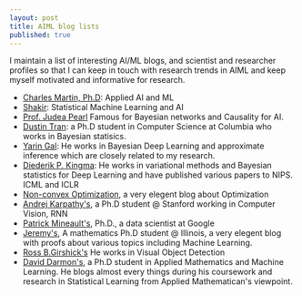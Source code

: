```yaml
---
layout: post
title: AIML blog lists
published: true
---
```

I maintain a list of interesting AI/ML blogs, and scientist and researcher profiles so that I can keep in touch with research trends in AIML and keep myself motivated and informative for research.    
* [Charles Martin, Ph.D](https://calculatedcontent.com/): Applied AI and ML       
* [Shakir](http://blog.shakirm.com/): Statistical Machine Learning and AI  
* [Prof. Judea Pearl](http://bayes.cs.ucla.edu/stat_bio.html) Famous for Bayesian networks and Causality for AI.    
* [Dustin Tran](http://dustintran.com/): a Ph.D student in Computer Science at Columbia who works in Bayesian statisics.   
* [Yarin Gal](http://mlg.eng.cam.ac.uk/yarin/index.html): He works in Bayesian Deep Learning and  approximate inference which are closely related to my research.   
* [Diederik P. Kingma](http://dpkingma.com/): He works in variational methods and Bayesian statistics for Deep Learning and have published various papers to NIPS. ICML and ICLR   
* [Non-convex Optimization](http://www.offconvex.org/about/), a very elegent blog about Optimization   
* [Andrej Karpathy's](http://karpathy.github.io/), a Ph.D student @ Stanford working in Computer Vision, RNN  
* [Patrick Mineault's](https://xcorr.net/), Ph.D., a data scientist at Google    
* [ Jeremy's](https://jeremykun.com/), A mathematics Ph.D student @ Illinois, a very elegent blog with proofs about various topics including Machine Learning.  
* [Ross B.Girshick's](http://www.cs.berkeley.edu/~rbg/) He works in Visual Object Detection  
* [David Darmon's](http://thirdorderscientist.org/), a Ph.D student in Applied Mathematics and Machine Learning. He blogs almost every things during his coursework and research in Statistical Learning from Applied Mathematican's viewpoint.  
